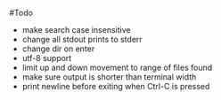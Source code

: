 #Todo

- make search case insensitive
- change all stdout prints to stderr
- change dir on enter
- utf-8 support
- limit up and down movement to range of files found
- make sure output is shorter than terminal width
- print newline before exiting when Ctrl-C is pressed
